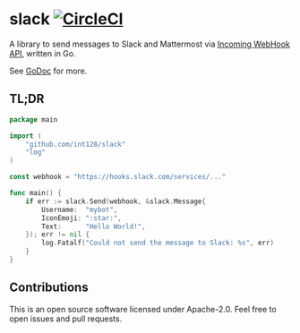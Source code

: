 # slack [![CircleCI](https://circleci.com/gh/int128/slack.svg?style=shield)](https://circleci.com/gh/int128/slack)

A library to send messages to Slack and Mattermost via [Incoming WebHook API](https://api.slack.com/docs/messages), written in Go.

See [GoDoc](https://godoc.org/github.com/int128/slack) for more.


## TL;DR

```go
package main

import (
	"github.com/int128/slack"
	"log"
)

const webhook = "https://hooks.slack.com/services/..."

func main() {
	if err := slack.Send(webhook, &slack.Message{
		Username:  "mybot",
		IconEmoji: ":star:",
		Text:      "Hello World!",
	}); err != nil {
		log.Fatalf("Could not send the message to Slack: %s", err)
	}
}
```


## Contributions

This is an open source software licensed under Apache-2.0.
Feel free to open issues and pull requests.
